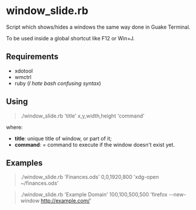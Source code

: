 # window_slide.rb

Script which shows/hides a windows the same way done in Guake Terminal.

To be used inside a global shortcut like F12 or Win+J.

## Requirements

* xdotool
* wmctrl
* ruby (_I hate bash confusing syntax_)

## Using

> ./window_slide.rb 'title' x,y,width,height 'command'

where:

* __title__: unique title of window, or part of it;
* __command__: = command to execute if the window doesn't exist yet.

## Examples

> ./window_slide.rb 'Finances.ods' 0,0,1920,800 'xdg-open ~/finances.ods'

> ./window_slide.rb 'Example Domain' 100,100,500,500 'firefox --new-window http://example.com/'

